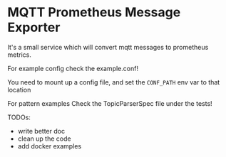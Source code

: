 # MQTT Prometheus Message Exporter

It's a small service which will convert mqtt messages to prometheus metrics.

For example config check the example.conf!

You need to mount up a config file, and set the `CONF_PATH` env var to that location

For pattern examples Check the TopicParserSpec file under the tests!

TODOs:
 - write better doc
 - clean up the code
 - add docker examples
